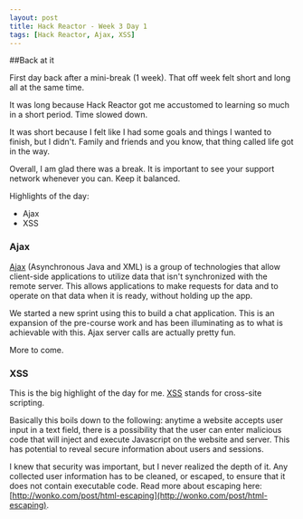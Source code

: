 ```yaml
---
layout: post
title: Hack Reactor - Week 3 Day 1
tags: [Hack Reactor, Ajax, XSS]
---
```


##Back at it

First day back after a mini-break (1 week).  That off week felt short and long all at the same time.  

It was long because Hack Reactor got me accustomed to learning so much in a short period.  Time slowed down.

It was short because I felt like I had some goals and things I wanted to finish, but I didn't.  Family and friends and you know, that thing called life got in the way.

Overall, I am glad there was a break.  It is important to see your support network whenever you can.  Keep it balanced.

<!--more-->

Highlights of the day:

* Ajax
* XSS 

### Ajax

[Ajax](http://en.wikipedia.org/wiki/Ajax_%28programming%29) (Asynchronous Java and XML) is a group of technologies that allow client-side applications to utilize data that isn't synchronized with the remote server.  This allows applications to make requests for data and to operate on that data when it is ready, without holding up the app.  

We started a new sprint using this to build a chat application.  This is an expansion of the pre-course work and has been illuminating as to what is achievable with this.  Ajax server calls are actually pretty fun.  

More to come.

### XSS

This is the big highlight of the day for me.  [XSS](http://en.wikipedia.org/wiki/Cross-site_scripting) stands for cross-site scripting.  

Basically this boils down to the following:  anytime a website accepts user input in a text field, there is a possibility that the user can enter malicious code that will inject and execute Javascript on the website and server.  This has potential to reveal secure information about users and sessions.

I knew that security was important, but I never realized the depth of it.  Any collected user information has to be cleaned, or escaped, to ensure that it does not contain executable code.  Read more about escaping here: [http://wonko.com/post/html-escaping](http://wonko.com/post/html-escaping).
